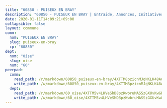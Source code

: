 ```yaml
---
title: "60850 - PUISEUX EN BRAY"
description: "60850 - PUISEUX EN BRAY | Entraide, Annonces, Initiatives"
date: 2020-01-11T14:09:21+09:00
collapsible: false
layout: commune
comm:
  nom: "PUISEUX EN BRAY"
  slug: puiseux-en-bray
  cp: "60850"
dept:
  nom: "Oise"
  slug: oise
  num: "60"
peerpad:
  comm:
    read_path: /r/markdown/60850_puiseux-en-bray/4XTTM8pzicnMJqNKLK48AuodddGhdMU7oRpTPPb4rcKnZTUWf
    write_path: /w/markdown/60850_puiseux-en-bray/4XTTM8pzicnMJqNKLK48AuodddGhdMU7oRpTPPb4rcKnZTUWf-K3TgUK3kiBLhTKE5CQz4CByDSgsCUHWJLFGwKrgiKH4vPvXii7vHX8YNDvr4YfZAuFmvUofAvLQGDUyJLSBoPfE6H2d7Xk39SNEdxLkbBo6jFbWAPx1EwwwVLd7eCAARCmTWimGf
  dept:
    read_path: /r/markdown/60_oise/4XTTM5v4LHVeShD8pzKwbruMASSzGXUvKwGPyPNR6Aq6aruGY
    write_path: /w/markdown/60_oise/4XTTM5v4LHVeShD8pzKwbruMASSzGXUvKwGPyPNR6Aq6aruGY-K3TgTfEPmBuMGxs3WizC7aafmuSUvuvwsE7nM986pS4fEczEhokrfL1mXNtU722XatpEcDhfhLf5xd24JkCKBD4DcQHeF5CYjEkAVzDN3PuQerZfYGZ5zy2XFcJNh2Z1pYjLoQTn
---
```



